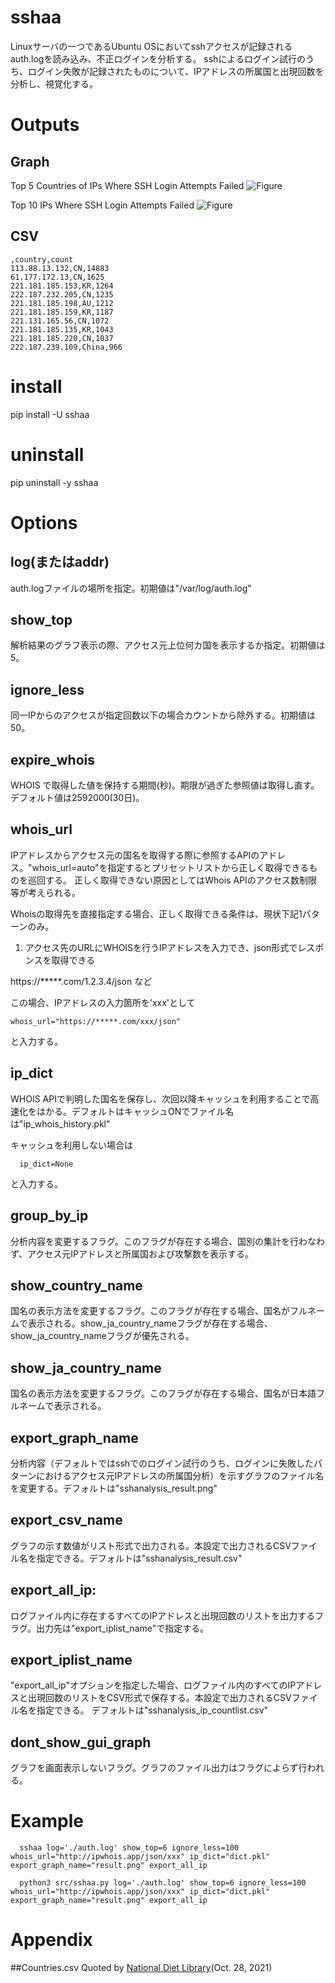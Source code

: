 # sshaa

Linuxサーバの一つであるUbuntu OSにおいてsshアクセスが記録されるauth.logを読み込み、不正ログインを分析する。
sshによるログイン試行のうち、ログイン失敗が記録されたものについて、IPアドレスの所属国と出現回数を分析し、視覚化する。

# Outputs
## Graph
Top 5 Countries of IPs Where SSH Login Attempts Failed
![Figure](./sshanalysis_result_ignore5.png)

Top 10 IPs Where SSH Login Attempts Failed
![Figure](./sshanalysis_result_group_by_ip.png)

## CSV
```
,country,count
113.88.13.132,CN,14883
61.177.172.13,CN,1625
221.181.185.153,KR,1264
222.187.232.205,CN,1235
221.181.185.198,AU,1212
221.181.185.159,KR,1187
221.131.165.56,CN,1072
221.181.185.135,KR,1043
221.181.185.220,CN,1037
222.187.239.109,China,966
```

# install
pip install -U sshaa

# uninstall
pip uninstall -y sshaa


# Options
## log(またはaddr)
auth.logファイルの場所を指定。初期値は"/var/log/auth.log"

## show_top
解析結果のグラフ表示の際、アクセス元上位何カ国を表示するか指定。初期値は5。

## ignore_less
同一IPからのアクセスが指定回数以下の場合カウントから除外する。初期値は50。

## expire_whois
WHOIS で取得した値を保持する期間(秒)。期限が過ぎた参照値は取得し直す。デフォルト値は2592000(30日)。

## whois_url
IPアドレスからアクセス元の国名を取得する際に参照するAPIのアドレス。"whois_url=auto"を指定するとプリセットリストから正しく取得できるものを巡回する。
正しく取得できない原因としてはWhois APIのアクセス数制限等が考えられる。

Whoisの取得先を直接指定する場合、正しく取得できる条件は、現状下記1パターンのみ。

1. アクセス先のURLにWHOISを行うIPアドレスを入力でき、json形式でレスポンスを取得できる

https://*****.com/1.2.3.4/json など

この場合、IPアドレスの入力箇所を'xxx'として

```
whois_url="https://*****.com/xxx/json"
```

と入力する。


## ip_dict
WHOIS APIで判明した国名を保存し、次回以降キャッシュを利用することで高速化をはかる。デフォルトはキャッシュONでファイル名は"ip_whois_history.pkl"

キャッシュを利用しない場合は

```
  ip_dict=None
```

と入力する。

## group_by_ip
分析内容を変更するフラグ。このフラグが存在する場合、国別の集計を行わなわず、アクセス元IPアドレスと所属国および攻撃数を表示する。

## show_country_name
国名の表示方法を変更するフラグ。このフラグが存在する場合、国名がフルネームで表示される。show_ja_country_nameフラグが存在する場合、show_ja_country_nameフラグが優先される。

## show_ja_country_name
国名の表示方法を変更するフラグ。このフラグが存在する場合、国名が日本語フルネームで表示される。

## export_graph_name
分析内容（デフォルトではsshでのログイン試行のうち、ログインに失敗したパターンにおけるアクセス元IPアドレスの所属国分析）を示すグラフのファイル名を変更する。デフォルトは"sshanalysis_result.png"

## export_csv_name
グラフの示す数値がリスト形式で出力される。本設定で出力されるCSVファイル名を指定できる。デフォルトは"sshanalysis_result.csv"

## export_all_ip:
ログファイル内に存在するすべてのIPアドレスと出現回数のリストを出力するフラグ。出力先は"export_iplist_name"で指定する。

## export_iplist_name
"export_all_ip"オプションを指定した場合、ログファイル内のすべてのIPアドレスと出現回数のリストをCSV形式で保存する。本設定で出力されるCSVファイル名を指定できる。
デフォルトは"sshanalysis_ip_countlist.csv"

## dont_show_gui_graph
グラフを画面表示しないフラグ。グラフのファイル出力はフラグによらず行われる。


# Example
``` console
  sshaa log='./auth.log' show_top=6 ignore_less=100 whois_url="http://ipwhois.app/json/xxx" ip_dict="dict.pkl" export_graph_name="result.png" export_all_ip
```

``` Python3
  python3 src/sshaa.py log='./auth.log' show_top=6 ignore_less=100 whois_url="http://ipwhois.app/json/xxx" ip_dict="dict.pkl" export_graph_name="result.png" export_all_ip
```

# Appendix
##Countries.csv
Quoted by [National Diet Library](https://iss.ndl.go.jp/help/help_ja/help_country_codes.html)(Oct. 28, 2021)